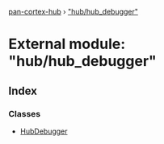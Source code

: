 [pan-cortex-hub](../README.md) › ["hub/hub_debugger"](_hub_hub_debugger_.md)

# External module: "hub/hub_debugger"

## Index

### Classes

* [HubDebugger](../classes/_hub_hub_debugger_.hubdebugger.md)
